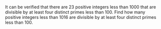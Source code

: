 
It can be verified that there are 23 positive integers less than 1000 that are divisible by at least four distinct primes less than 100.
Find how many positive integers less than 1016 are divisible by at least four distinct primes less than 100.

